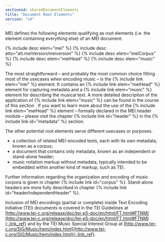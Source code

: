 ```yaml
---
sectionid: sharedDocumentElements
title: "Document Root Elements"
version: "v4"
---
```


MEI defines the following elements qualifying as root elements (i.e. the element containing everything else) of an MEI document:

{% include desc elem="mei" %}
{% include desc atts="att.meiVersion/meiversion" %}
{% include desc elem="meiCorpus" %}
{% include desc elem="meiHead" %}
{% include desc elem="music" %}

The most straightforward – and probably the most common choice fitting most of the usecases when encoding music – is the {% include link elem="mei" %} element. It contains an {% include link elem="meiHead" %} element for capturing metadata and a {% include link elem="music" %} element  for describing the musical text. A more detailed description of the application of {% include link elem="music" %} can be found in the course of this section <?TODO ref ?>. If you want to learn more about the use of the {% include link elem="meiHead" %} element – formally declared in the MEI.header module – please visit the chapter {% include link id="header" %} in the {% include link id="metadata" %} section.

The other potential root elements serve different usecases or purposes.

- a collection of related MEI-encoded texts, each with its own metadata, known as a corpus;
- a document that contains only metadata, known as an independent or stand-alone header;
- music notation markup without metadata, typically intended to be embedded within another kind of markup, such as TEI.

Further information regarding the organization and encoding of music corpora is given in chapter {% include link id="corpus" %}. Stand-alone headers are more fully described in chapter {% include link id="headerIndependentHeader" %}.

Inclusion of MEI encodings (partial or complete) inside Text Encoding Initiative (TEI) documents is covered in the TEI Guidelines at [http://www.tei-c.org/release/doc/tei-p5-doc/en/html/FT.html#FTNM](http://www.tei-c.org/release/doc/tei-p5-doc/en/html/FT.html#FTNM){:.link_ref} and by the TEI Music Special Interest Group at [http://www.tei-c.org/SIG/Music/twm/index.html](http://www.tei-c.org/SIG/Music/twm/index.html){:.link_ref}.
